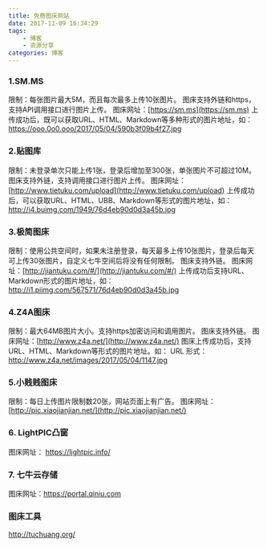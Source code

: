 ```yaml
---
title: 免费图床网站
date: 2017-11-09 16:34:29
tags:
	- 博客
	- 资源分享
categories: 博客
---
```


### 1.SM.MS

限制：每张图片最大5M，而且每次最多上传10张图片。
图床支持外链和https，支持API调用接口进行图片上传。
图床网址：[https://sm.ms](https://sm.ms)
上传成功后，既可以获取URL、HTML、Markdown等多种形式的图片地址，如：https://ooo.0o0.ooo/2017/05/04/590b3f09b4f27.jpg

<!-- more -->

### 2.贴图库

限制：未登录单次只能上传1张，登录后增加至300张，单张图片不可超过10M。
图床支持外链，支持调用接口进行图片上传。
图床网址：[http://www.tietuku.com/upload](http://www.tietuku.com/upload)
上传成功后，可以获取URL、HTML、UBB、Markdown等形式的图片地址，如：http://i4.buimg.com/1949/76d4eb90d0d3a45b.jpg

### 3.极简图床

限制：使用公共空间时，如果未注册登录，每天最多上传10张图片，登录后每天可上传30张图片，自定义七牛空间后将没有任何限制。
图床支持外链。
图床网址：[http://jiantuku.com/#/](http://jiantuku.com/#/)
上传成功后支持URL、Markdown形式的图片地址，如：http://i1.piimg.com/567571/76d4eb90d0d3a45b.jpg

### 4.Z4A图床

限制：最大64MB图片大小。支持https加密访问和调用图片。
图床支持外链。
图床网址：[http://www.z4a.net/](http://www.z4a.net/)
图床上传成功后，支持 URL、HTML、Markdown等形式的图片地址。如：
URL 形式：http://www.z4a.net/images/2017/05/04/1147.jpg 

### 5.小贱贱图床

限制：每日上传图片限制数20张，网站页面上有广告。
图床网址：[http://pic.xiaojianjian.net/](http://pic.xiaojianjian.net/)

### 6. LightPIC凸窗
图床网址： https://lightpic.info/

### 7. 七牛云存储
图床网址：https://portal.qiniu.com

### 图床工具
http://tuchuang.org/